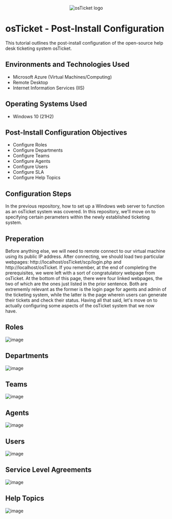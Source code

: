 <p align="center">
<img src="https://i.imgur.com/Clzj7Xs.png" alt="osTicket logo"/>
</p>

<h1>osTicket - Post-Install Configuration</h1>
This tutorial outlines the post-install configuration of the open-source help desk ticketing system osTicket.<br />




<h2>Environments and Technologies Used</h2>

- Microsoft Azure (Virtual Machines/Computing)
- Remote Desktop
- Internet Information Services (IIS)

<h2>Operating Systems Used </h2>

- Windows 10</b> (21H2)

<h2>Post-Install Configuration Objectives</h2>

- Configure Roles
- Configure Departments
- Configure Teams
- Configure Agents
- Configure Users
- Configure SLA
- Configure Help Topics

<h2>Configuration Steps</h2>

In the previous repository, how to set up a Windows web server to function as an osTicket system was covered. In this repository, we'll move on to specifying certain perameters within the newly established ticketing system.

## Preperation 
Before anything else, we will need to remote connect to our virtual machine using its public IP address. After connecting, we should load two particular webpages: http://localhost/osTicket/scp/login.php and http://localhost/osTicket. If you remember, at the end of completing the prerequisites, we were left with a sort of congratulatory webpage from osTicket. At the bottom of this page, there were four linked webpages, the two of which are the ones just listed in the prior sentence. Both are extrememly relevant as the former is the login page for agents and admin of the ticketing system, while the latter is the page wherein users can generate their tickets and check their status. Having all that said, let's move on to actually configuring some aspects of the osTicket system that we now have.

## Roles

![image](https://github.com/user-attachments/assets/f5f3be66-a07b-4ed7-b0ba-9d163aad09b1)


## Departments

![image](https://github.com/user-attachments/assets/8bb835c2-deb9-4dbd-a73a-25057ed6e665)


## Teams

![image](https://github.com/user-attachments/assets/ee7c9058-a16f-4d13-8ce2-ff125166243f)


## Agents

![image](https://github.com/user-attachments/assets/a5a0d130-ed4c-4b73-a404-c4abb9557bfe)


## Users 

![image](https://github.com/user-attachments/assets/cd53fc59-410d-4566-b389-b9c0532f34d4)


## Service Level Agreements

![image](https://github.com/user-attachments/assets/e40087cc-bc95-4faa-a9f3-4168d4a1506b)


## Help Topics

![image](https://github.com/user-attachments/assets/f68ed8a7-32d7-4a2b-801a-8ba34b07a8ac)


